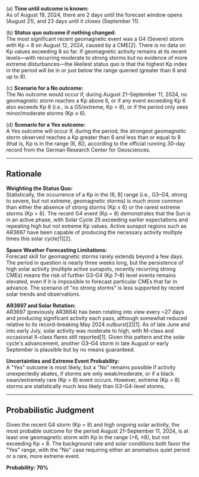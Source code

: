 (a) **Time until outcome is known:**  
As of August 19, 2024, there are 2 days until the forecast window opens (August 21), and 23 days until it closes (September 11).

(b) **Status quo outcome if nothing changed:**  
The most significant recent geomagnetic event was a G4 (Severe) storm with Kp = 8 on August 12, 2024, caused by a CME[2]. There is no data on Kp values exceeding 8 so far. If geomagnetic activity remains at its recent levels—with recurring moderate to strong storms but no evidence of more extreme disturbances—the likeliest status quo is that the highest Kp index in the period will be in or just below the range queried (greater than 6 and up to 8).

(c) **Scenario for a No outcome:**  
The No outcome would occur if, during August 21–September 11, 2024, no geomagnetic storm reaches a Kp above 6, or if any event exceeding Kp 6 also exceeds Kp 8 (i.e., is a G5/extreme, Kp > 8), or if the period only sees minor/moderate storms (Kp ≤ 6).

(d) **Scenario for a Yes outcome:**  
A Yes outcome will occur if, during the period, the strongest geomagnetic storm observed reaches a Kp greater than 6 and less than or equal to 8 (that is, Kp is in the range (6, 8]), according to the official running 30-day record from the German Research Center for Geosciences.

---

## Rationale

**Weighting the Status Quo:**  
Statistically, the occurrence of a Kp in the (6, 8] range (i.e., G3–G4, strong to severe, but not extreme, geomagnetic storms) is much more common than either the absence of strong storms (Kp ≤ 6) or the rarest extreme storms (Kp > 8). The recent G4 event (Kp = 8) demonstrates that the Sun is in an active phase, with Solar Cycle 25 exceeding earlier expectations and repeating high but not extreme Kp values. Active sunspot regions such as AR3697 have been capable of producing the necessary activity multiple times this solar cycle[1][2].

**Space Weather Forecasting Limitations:**  
Forecast skill for geomagnetic storms rarely extends beyond a few days. The period in question is nearly three weeks long, but the persistence of high solar activity (multiple active sunspots, recently recurring strong CMEs) means the risk of further G3-G4 (Kp 7–8) level events remains elevated, even if it is impossible to forecast particular CMEs that far in advance. The scenario of "no strong storms" is less supported by recent solar trends and observations.

**AR3697 and Solar Rotation:**  
AR3697 (previously AR3664) has been rotating into view every ~27 days and producing significant activity each pass, although somewhat reduced relative to its record-breaking May 2024 outburst[2][1]. As of late June and into early July, solar activity was moderate to high, with M-class and occasional X-class flares still reported[1]. Given this pattern and the solar cycle's advancement, another G3–G4 storm in late August or early September is plausible but by no means guaranteed.

**Uncertainties and Extreme Event Probability:**  
A "Yes" outcome is most likely, but a "No" remains possible if activity unexpectedly abates, if storms are only weak/moderate, or if a black swan/extremely rare (Kp > 8) event occurs. However, extreme (Kp > 8) storms are statistically much less likely than G3–G4-level storms.

---

## Probabilistic Judgment

Given the recent G4 storm (Kp = 8) and high ongoing solar activity, the most probable outcome for the period August 21–September 11, 2024, is at least one geomagnetic storm with Kp in the range (>6, ≤8), but not exceeding Kp = 8. The background rate and solar conditions both favor the "Yes" range, with the "No" case requiring either an anomalous quiet period or a rare, more extreme event.

**Probability: 70%**